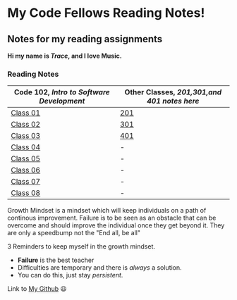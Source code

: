 # My Code Fellows Reading Notes!

## Notes for my reading assignments ##

**Hi my name is _Trace_, and I love Music.**



<h3 style=“display:block;
           margin-left: auto;
           margin-right:auto;
           text-align: center;“>
  Reading Notes</h3> 
  
  **Code 102**, _Intro to Software Development_ | **Other Classes**, _201,301,and 401 notes here_
------------ | -------------
[Class 01](https://tracedugar.github.io/reading-notes/) | [201](https://github.com/TraceDugar/reading-notes/blob/main/201/Toc.md)
[Class 02](https://github.com/TraceDugar/reading-notes/blob/main/102/class2.md) | [301](https://github.com/TraceDugar/reading-notes/blob/main/301/toc.md)
[Class 03](https://github.com/TraceDugar/reading-notes/blob/main/102/class3.md) | [401](https://github.com/TraceDugar/reading-notes/blob/main/401/toc.md)
[Class 04](https://github.com/TraceDugar/reading-notes/blob/main/102/class4.txt) | -
[Class 05](https://github.com/TraceDugar/reading-notes/blob/main/102/class5.md) | -
[Class 06](https://github.com/TraceDugar/reading-notes/blob/main/102/class6.md) | -
[Class 07](https://github.com/TraceDugar/reading-notes/blob/main/102/class7.md) | -
[Class 08](https://github.com/TraceDugar/reading-notes/blob/main/102/class8.md) | -




Growth Mindset is a mindset which will keep individuals on a path of continous improvement.
Failure is to be seen as an obstacle that can be overcome and should improve the individual once they get beyond it.
They are only a speedbump not the "End all, be all"





3 Reminders to keep myself in the growth mindset.

- **Failure** is the best teacher
- Difficulties are temporary and there is _always_ a solution.
- You can do this, just stay _persistent_.

Link to [My Github](https://github.com/TraceDugar) 😃
